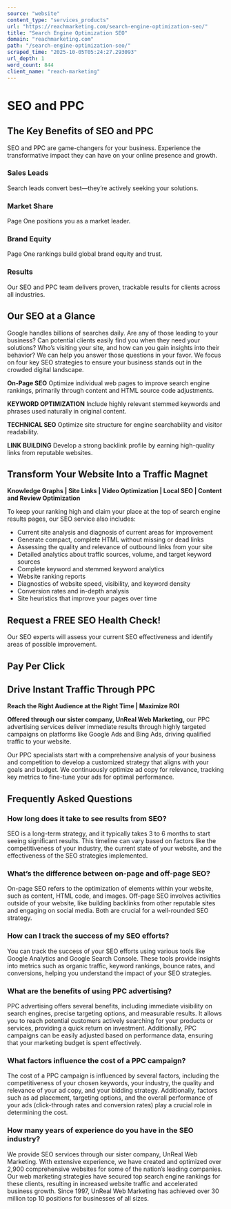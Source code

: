 ```yaml
---
source: "website"
content_type: "services_products"
url: "https://reachmarketing.com/search-engine-optimization-seo/"
title: "Search Engine Optimization SEO"
domain: "reachmarketing.com"
path: "/search-engine-optimization-seo/"
scraped_time: "2025-10-05T05:24:27.293093"
url_depth: 1
word_count: 844
client_name: "reach-marketing"
---
```


# SEO and PPC

## The Key Benefits of SEO and PPC

SEO and PPC are game-changers for your business. Experience the transformative impact they can have on your online presence and growth.

### Sales Leads
Search leads convert best—they’re actively seeking your solutions.

### Market Share
Page One positions you as a market leader.

### Brand Equity
Page One rankings build global brand equity and trust.

### Results
Our SEO and PPC team delivers proven, trackable results for clients across all industries.

## Our SEO at a Glance
Google handles billions of searches daily. Are any of those leading to your business? Can potential clients easily find you when they need your solutions? Who’s visiting your site, and how can you gain insights into their behavior? We can help you answer those questions in your favor. We focus on four key SEO strategies to ensure your business stands out in the crowded digital landscape.

**On-Page SEO**
Optimize individual web pages to improve search engine rankings, primarily through content and HTML source code adjustments.

**KEYWORD OPTIMIZATION**
Include highly relevant stemmed keywords and phrases used naturally in original content.

**TECHNICAL SEO**
Optimize site structure for engine searchability and visitor readability.

**LINK BUILDING**
Develop a strong backlink profile by earning high-quality links from reputable websites.

## Transform Your Website Into a Traffic Magnet

**Knowledge Graphs | Site Links | Video Optimization | Local SEO | Content and Review Optimization**

To keep your ranking high and claim your place at the top of search engine results pages, our SEO service also includes:

* Current site analysis and diagnosis of current areas for improvement
* Generate compact, complete HTML without missing or dead links
* Assessing the quality and relevance of outbound links from your site
* Detailed analytics about traffic sources, volume, and target keyword sources
* Complete keyword and stemmed keyword analytics
* Website ranking reports
* Diagnostics of website speed, visibility, and keyword density
* Conversion rates and in-depth analysis
* Site heuristics that improve your pages over time

## Request a FREE SEO Health Check!

Our SEO experts will assess your current SEO effectiveness and identify areas of possible improvement.

## Pay Per Click

## Drive Instant Traffic Through PPC

**Reach the Right Audience at the Right Time | Maximize ROI**

**Offered through our sister company, UnReal Web Marketing,** our PPC advertising services deliver immediate results through highly targeted campaigns on platforms like Google Ads and Bing Ads, driving qualified traffic to your website.

Our PPC specialists start with a comprehensive analysis of your business and competition to develop a customized strategy that aligns with your goals and budget. We continuously optimize ad copy for relevance, tracking key metrics to fine-tune your ads for optimal performance.

## Frequently Asked Questions

### How long does it take to see results from SEO?

SEO is a long-term strategy, and it typically takes 3 to 6 months to start seeing significant results. This timeline can vary based on factors like the competitiveness of your industry, the current state of your website, and the effectiveness of the SEO strategies implemented.

### What’s the difference between on-page and off-page SEO?

On-page SEO refers to the optimization of elements within your website, such as content, HTML code, and images. Off-page SEO involves activities outside of your website, like building backlinks from other reputable sites and engaging on social media. Both are crucial for a well-rounded SEO strategy.

### How can I track the success of my SEO efforts?

You can track the success of your SEO efforts using various tools like Google Analytics and Google Search Console. These tools provide insights into metrics such as organic traffic, keyword rankings, bounce rates, and conversions, helping you understand the impact of your SEO strategies.

### What are the benefits of using PPC advertising?

PPC advertising offers several benefits, including immediate visibility on search engines, precise targeting options, and measurable results. It allows you to reach potential customers actively searching for your products or services, providing a quick return on investment. Additionally, PPC campaigns can be easily adjusted based on performance data, ensuring that your marketing budget is spent effectively.

### What factors influence the cost of a PPC campaign?

The cost of a PPC campaign is influenced by several factors, including the competitiveness of your chosen keywords, your industry, the quality and relevance of your ad copy, and your bidding strategy. Additionally, factors such as ad placement, targeting options, and the overall performance of your ads (click-through rates and conversion rates) play a crucial role in determining the cost.

### How many years of experience do you have in the SEO industry?

We provide SEO services through our sister company, UnReal Web Marketing. With extensive experience, we have created and optimized over 2,900 comprehensive websites for some of the nation’s leading companies. Our web marketing strategies have secured top search engine rankings for these clients, resulting in increased website traffic and accelerated business growth. Since 1997, UnReal Web Marketing has achieved over 30 million top 10 positions for businesses of all sizes.